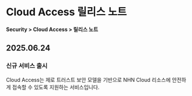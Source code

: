 # Cloud Access 릴리스 노트

**Security > Cloud Access > 릴리스 노트**

## 2025.06.24

### 신규 서비스 출시

Cloud Access는 제로 트러스트 보안 모델을 기반으로 NHN Cloud 리소스에 안전하게 접속할 수 있도록 지원하는 서비스입니다.